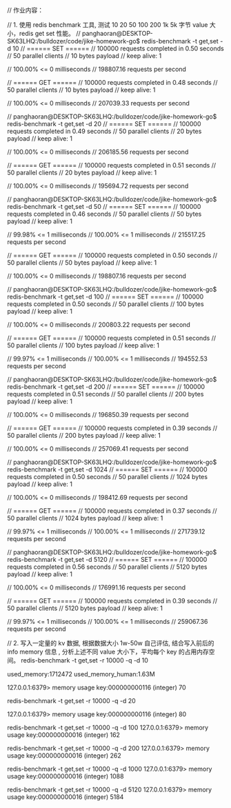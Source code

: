 // 作业内容：

// 1. 使用 redis benchmark 工具, 测试 10 20 50 100 200 1k 5k 字节 value 大小，redis get set 性能。
// panghaoran@DESKTOP-SK63LHQ:/bulldozer/code/jike-homework-go$ redis-benchmark -t get,set -d 10
// ====== SET ======
//   100000 requests completed in 0.50 seconds
//   50 parallel clients
//   10 bytes payload
//   keep alive: 1

// 100.00% <= 0 milliseconds
// 198807.16 requests per second

// ====== GET ======
//   100000 requests completed in 0.48 seconds
//   50 parallel clients
//   10 bytes payload
//   keep alive: 1

// 100.00% <= 0 milliseconds
// 207039.33 requests per second


// panghaoran@DESKTOP-SK63LHQ:/bulldozer/code/jike-homework-go$ redis-benchmark -t get,set -d 20
// ====== SET ======
//   100000 requests completed in 0.49 seconds
//   50 parallel clients
//   20 bytes payload
//   keep alive: 1

// 100.00% <= 0 milliseconds
// 206185.56 requests per second

// ====== GET ======
//   100000 requests completed in 0.51 seconds
//   50 parallel clients
//   20 bytes payload
//   keep alive: 1

// 100.00% <= 0 milliseconds
// 195694.72 requests per second


// panghaoran@DESKTOP-SK63LHQ:/bulldozer/code/jike-homework-go$ redis-benchmark -t get,set -d 50
// ====== SET ======
//   100000 requests completed in 0.46 seconds
//   50 parallel clients
//   50 bytes payload
//   keep alive: 1

// 99.98% <= 1 milliseconds
// 100.00% <= 1 milliseconds
// 215517.25 requests per second

// ====== GET ======
//   100000 requests completed in 0.50 seconds
//   50 parallel clients
//   50 bytes payload
//   keep alive: 1

// 100.00% <= 0 milliseconds
// 198807.16 requests per second


// panghaoran@DESKTOP-SK63LHQ:/bulldozer/code/jike-homework-go$ redis-benchmark -t get,set -d 100
// ====== SET ======
//   100000 requests completed in 0.50 seconds
//   50 parallel clients
//   100 bytes payload
//   keep alive: 1

// 100.00% <= 0 milliseconds
// 200803.22 requests per second

// ====== GET ======
//   100000 requests completed in 0.51 seconds
//   50 parallel clients
//   100 bytes payload
//   keep alive: 1

// 99.97% <= 1 milliseconds
// 100.00% <= 1 milliseconds
// 194552.53 requests per second


// panghaoran@DESKTOP-SK63LHQ:/bulldozer/code/jike-homework-go$ redis-benchmark -t get,set -d 200
// ====== SET ======
//   100000 requests completed in 0.51 seconds
//   50 parallel clients
//   200 bytes payload
//   keep alive: 1

// 100.00% <= 0 milliseconds
// 196850.39 requests per second

// ====== GET ======
//   100000 requests completed in 0.39 seconds
//   50 parallel clients
//   200 bytes payload
//   keep alive: 1

// 100.00% <= 0 milliseconds
// 257069.41 requests per second


// panghaoran@DESKTOP-SK63LHQ:/bulldozer/code/jike-homework-go$ redis-benchmark -t get,set -d 1024
// ====== SET ======
//   100000 requests completed in 0.50 seconds
//   50 parallel clients
//   1024 bytes payload
//   keep alive: 1

// 100.00% <= 0 milliseconds
// 198412.69 requests per second

// ====== GET ======
//   100000 requests completed in 0.37 seconds
//   50 parallel clients
//   1024 bytes payload
//   keep alive: 1

// 99.97% <= 1 milliseconds
// 100.00% <= 1 milliseconds
// 271739.12 requests per second


// panghaoran@DESKTOP-SK63LHQ:/bulldozer/code/jike-homework-go$ redis-benchmark -t get,set -d 5120
// ====== SET ======
//   100000 requests completed in 0.56 seconds
//   50 parallel clients
//   5120 bytes payload
//   keep alive: 1

// 100.00% <= 0 milliseconds
// 176991.16 requests per second

// ====== GET ======
//   100000 requests completed in 0.39 seconds
//   50 parallel clients
//   5120 bytes payload
//   keep alive: 1

// 99.97% <= 1 milliseconds
// 100.00% <= 1 milliseconds
// 259067.36 requests per second












// 2. 写入一定量的 kv 数据, 根据数据大小 1w-50w 自己评估, 结合写入前后的 info memory 信息 , 分析上述不同 value 大小下，平均每个 key 的占用内存空间。
redis-benchmark -t get,set -r 10000 -q -d 10

used_memory:1712472
used_memory_human:1.63M

127.0.0.1:6379> memory usage key:000000000116
(integer) 70

redis-benchmark -t get,set -r 10000 -q -d 20

127.0.0.1:6379> memory usage key:000000000116
(integer) 80

redis-benchmark -t get,set -r 10000 -q -d 100
127.0.0.1:6379> memory usage key:000000000016
(integer) 162

redis-benchmark -t get,set -r 10000 -q -d 200
127.0.0.1:6379> memory usage key:000000000016
(integer) 262

redis-benchmark -t get,set -r 10000 -q -d 1000
127.0.0.1:6379> memory usage key:000000000016
(integer) 1088

redis-benchmark -t get,set -r 10000 -q -d 5120
127.0.0.1:6379> memory usage key:000000000016
(integer) 5184